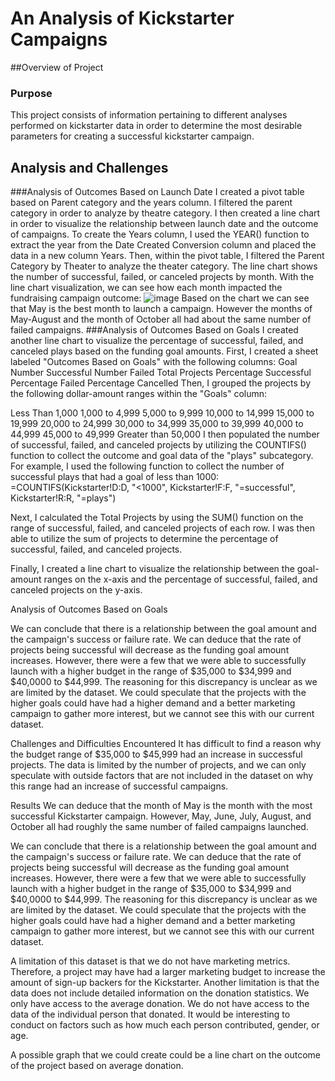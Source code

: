 # An Analysis of Kickstarter Campaigns
##Overview of Project
### Purpose
This project consists of information pertaining to different analyses performed on kickstarter data in order to determine the most desirable parameters for creating a successful kickstarter campaign. 
## Analysis and Challenges
###Analysis of Outcomes Based on Launch Date
I created a pivot table based on Parent category and the years column. I filtered the parent category in order to analyze by theatre category. I then created a line chart in order to visualize the relationship between launch date and the outcome of campaigns. 
To create the Years column, I used the YEAR() function to extract the year from the Date Created Conversion column and placed the data in a new column Years. Then, within the pivot table, I filtered the Parent Category by Theater to analyze the theater category.
The line chart shows the number of successful, failed, or canceled projects by month. With the line chart visualization, we can see how each month impacted the fundraising campaign outcome:
![image](https://user-images.githubusercontent.com/93295751/140664726-26f7d25a-ec46-4591-a40d-44a13867997a.png)
Based on the chart we can see that May is the best month to launch a campaign. However the months of May-August and the month of October all had about the same number of failed campaigns. 
###Analysis of Outcomes Based on Goals
I created another line chart to visualize the percentage of successful, failed, and canceled plays based on the funding goal amounts.
First, I created a sheet labeled "Outcomes Based on Goals" with the following columns:
Goal
Number Successful
Number Failed
Total Projects
Percentage Successful
Percentage Failed
Percentage Cancelled
Then, I grouped the projects by the following dollar-amount ranges within the "Goals" column:

Less Than 1,000
1,000 to 4,999
5,000 to 9,999
10,000 to 14,999
15,000 to 19,999
20,000 to 24,999
30,000 to 34,999
35,000 to 39,999
40,000 to 44,999
45,000 to 49,999
Greater than 50,000
I then populated the number of successful, failed, and canceled projects by utilizing the COUNTIFS() function to collect the outcome and goal data of the "plays" subcategory. For example, I used the following function to collect the number of successful plays that had a goal of less than 1000: =COUNTIFS(Kickstarter!D:D, "<1000", Kickstarter!F:F, "=successful", Kickstarter!R:R, "=plays")

Next, I calculated the Total Projects by using the SUM() function on the range of successful, failed, and canceled projects of each row. I was then able to utilize the sum of projects to determine the percentage of successful, failed, and canceled projects.

Finally, I created a line chart to visualize the relationship between the goal-amount ranges on the x-axis and the percentage of successful, failed, and canceled projects on the y-axis.

Analysis of Outcomes Based on Goals

We can conclude that there is a relationship between the goal amount and the campaign's success or failure rate. We can deduce that the rate of projects being successful will decrease as the funding goal amount increases. However, there were a few that we were able to successfully launch with a higher budget in the range of $35,000 to $34,999 and $40,0000 to $44,999. The reasoning for this discrepancy is unclear as we are limited by the dataset. We could speculate that the projects with the higher goals could have had a higher demand and a better marketing campaign to gather more interest, but we cannot see this with our current dataset.

Challenges and Difficulties Encountered
It has difficult to find a reason why the budget range of $35,000 to $45,999 had an increase in successful projects. The data is limited by the number of projects, and we can only speculate with outside factors that are not included in the dataset on why this range had an increase of successful campaigns.

Results
We can deduce that the month of May is the month with the most successful Kickstarter campaign. However, May, June, July, August, and October all had roughly the same number of failed campaigns launched.

We can conclude that there is a relationship between the goal amount and the campaign's success or failure rate. We can deduce that the rate of projects being successful will decrease as the funding goal amount increases. However, there were a few that we were able to successfully launch with a higher budget in the range of $35,000 to $34,999 and $40,0000 to $44,999. The reasoning for this discrepancy is unclear as we are limited by the dataset. We could speculate that the projects with the higher goals could have had a higher demand and a better marketing campaign to gather more interest, but we cannot see this with our current dataset.

A limitation of this dataset is that we do not have marketing metrics. Therefore, a project may have had a larger marketing budget to increase the amount of sign-up backers for the Kickstarter. Another limitation is that the data does not include detailed information on the donation statistics. We only have access to the average donation. We do not have access to the data of the individual person that donated. It would be interesting to conduct on factors such as how much each person contributed, gender, or age.

A possible graph that we could create could be a line chart on the outcome of the project based on average donation.
